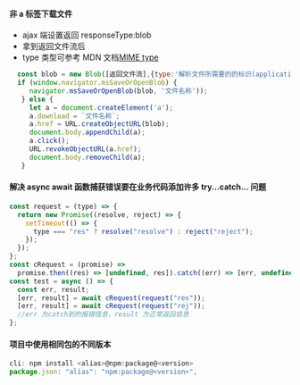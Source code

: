 #### 非 a 标签下载文件

- ajax 端设置返回 responseType:blob
- 拿到返回文件流后
- type 类型可参考 MDN 文档[MIME type](https://developer.mozilla.org/en-US/docs/Web/HTTP/Basics_of_HTTP/MIME_types/Common_types "MIME type")

```javascript
  const blob = new Blob([返回文件流],{type:'解析文件所需要的的标识(application/pdf、image/gif等)'})
  if (window.navigator.msSaveOrOpenBlob) {
     navigator.msSaveOrOpenBlob(blob, '文件名称'));
   } else {
     let a = document.createElement('a');
     a.download = `文件名称`;
     a.href = URL.createObjectURL(blob);
     document.body.appendChild(a);
     a.click();
     URL.revokeObjectURL(a.href);
     document.body.removeChild(a);
   }
```

#### 解决 async await 函数捕获错误要在业务代码添加许多 try...catch... 问题

```javascript
const request = (type) => {
  return new Promise((resolve, reject) => {
    setTimeout(() => {
      type === "res" ? resolve("resolve") : reject("reject");
    });
  });
};
const cRequest = (promise) =>
  promise.then((res) => [undefined, res]).catch((err) => [err, undefined]);
const test = async () => {
  const err, result;
  [err, result] = await cRequest(request("res"));
  [err, result] = await cRequest(request("rej"));
  //err 为catch到的报错信息，result 为正常返回信息
};
```

#### 项目中使用相同包的不同版本
```javascript
cli: npm install <alias>@npm:package@<version>
package.json: "alias": "npm:package@<version>",
```

